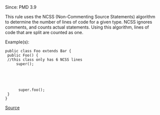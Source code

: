 Since: PMD 3.9

This rule uses the NCSS (Non-Commenting Source Statements) algorithm to determine the number of lines
of code for a given type. NCSS ignores comments, and counts actual statements. Using this algorithm,
lines of code that are split are counted as one.

Example(s):
```
public class Foo extends Bar {
 public Foo() {
 //this class only has 6 NCSS lines
     super();





      super.foo();
 }
}
```

[Source](https://pmd.github.io/pmd-5.6.1/pmd-java/rules/java/codesize.html#NcssTypeCount)
